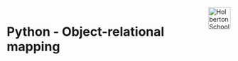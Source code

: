 <img  height="50px" align="right" src="https://apply.holbertonschool.com/holberton-logo.png" alt="Holberton School logo">

# Python - Object-relational mapping
